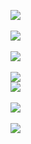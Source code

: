 ![](http://geekresearchlab.net/coursera/neuro/diffie-1.jpg)<br><br>
![](http://geekresearchlab.net/coursera/neuro/diffie-2.jpg)<br><br>
![](http://geekresearchlab.net/coursera/neuro/diffie-3.jpg)<br><br>
![](http://geekresearchlab.net/coursera/neuro/diffie-4.jpg)<br>
![](http://geekresearchlab.net/coursera/neuro/diffie-4-1.jpg)<br><br>
![](http://geekresearchlab.net/coursera/neuro/diffie-5.jpg)<br><br>
![](http://geekresearchlab.net/coursera/neuro/diffie-6.jpg)
